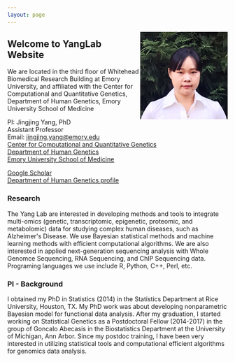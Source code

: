 ```yaml
---
layout: page
---
```


<!-- {% include JB/setup %} -->

<img style="float: right;" src="assets/JingjingPic.jpg">

## Welcome to YangLab Website

We are located in the third floor of Whitehead Biomedical Research Building at Emory University, and affiliated with the Center for Computational and Quantitative Genetics, Department of Human Genetics, Emory University School of Medicine 


PI: Jingjing Yang, PhD <br>
Assistant Professor <br>
Email: jingjing.yang@emory.edu <br>
[Center for Computational and Quantitative Genetics](http://ccqg.emory.edu/about/index.html) <br>
[Department of Human Genetics](http://genetics.emory.edu/) <br>
[Emory University School of Medicine](https://med.emory.edu/index.html)


[Google Scholar](https://scholar.google.com/citations?user=ANXPW-UAAAAJ&hl=en) <br>
[Department of Human Genetics profile](http://genetics.emory.edu/faculty/primary/yang-jingjing.html)



### Research
The Yang Lab are interested in developing methods and tools to integrate multi-omics (genetic, transcriptomic, epigenetic, proteomic, and metabolomic) data for studying complex human diseases, such as Alzheimer's Disease. We use Bayesian statistical methods and machine learning methods with efficient computational algorithms. We are also interested in applied next-generation sequencing analysis with Whole Genomce Sequencing, RNA Sequencing, and ChIP Sequencing data. Programing languages we use include R, Python, C++, Perl, etc.


### PI - Background

I obtained my PhD in Statistics (2014) in the Statistics Department at Rice University, Houston, TX. My PhD work was about developing nonparametric Bayesian model for functional data analysis. After my graduation, I started working on Statistical Genetics as a Postdoctoral Fellow (2014-2017) in the group of
Goncalo Abecasis in the Biostatistics Department at the University of Michigan, Ann Arbor. Since my postdoc training, I have been very interested in utilizing statistical tools and computational efficient algorithms for genomics data analysis.




